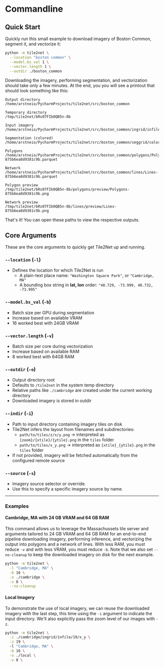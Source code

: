 # Commandline

## Quick Start

Quickly run this small example to download imagery of Boston Common, segment it, and vectorize it:

```bash
python -m tile2net \
  --location "boston common" \
  --model.bs_val 1 \
  --vector.length 1 \
  --outdir ./boston_common
```

Downloading the imagery, performing segmentation, 
and vectorization should take only a few minutes. At the end, you you will see a printout that should look 
something like this:

```
Output directory      
/home/arstneio/PycharmProjects/tile2net/src/boston_common

Temporary directory   
/tmp/tile2net/bRs07FIb0QB5n-8b

Input imagery         
/home/arstneio/PycharmProjects/tile2net/src/boston_common/ingrid/infile

Segmentation (colored)
/home/arstneio/PycharmProjects/tile2net/src/boston_common/seggrid/colored

Polygons              
/home/arstneio/PycharmProjects/tile2net/src/boston_common/polygons/Polygons-875b6ea8d9381c9b.parquet

Network               
/home/arstneio/PycharmProjects/tile2net/src/boston_common/lines/Lines-875b6ea8d9381c9b.parquet

Polygon preview       
/tmp/tile2net/bRs07FIb0QB5n-8b/polygons/preview/Polygons-875b6ea8d9381c9b.png

Network preview       
/tmp/tile2net/bRs07FIb0QB5n-8b/lines/preview/Lines-875b6ea8d9381c9b.png
```

That's it! You can open these paths to view the respective outputs. 

## Core Arguments

These are the core arguments to quickly get Tile2Net up and running.

### `--location` (`-l`)
- Defines the location for which Tile2Net is run
  - A plain-text place name: `"Washington Square Park"`, or `"Cambridge, MA"`  
  - A bounding box string in **lat, lon** order: `"40.729, -73.999, 40.732, -73.995"`

### `--model.bs_val` (`-b`)
- Batch size per GPU during segmentation
- Increase based on available VRAM
- 16 worked best with 24GB VRAM

### `--vector.length` (`-v`)
- Batch size per core during vectorization
- Increase based on available RAM
- 8 worked best with 64GB RAM

### `--outdir` (`-o`)
- Output directory root
- Defaults to `/tile2net` in the system temp directory
- Relative paths like `./cambridge` are created under the current working directory
- Downloaded imagery is stored in outdir

### `--indir` (`-i`)
- Path to input directory containing imagery tiles on disk
- Tile2Net infers the layout from filenames and subdirectories:
  - `path/to/tiles/z/x/y.png` → interpreted as `{zoom}/{xtile}/{ytile}.png` in the `tiles` folder
  - `path/to/tiles/x_y.png` → interpreted as `{xtile}_{ytile}.png` in the `tiles` folder  
- If not provided, imagery will be fetched automatically from the configured remote source

### `--source` (`-s`)
- Imagery source selector or override.  
- Use this to specify a specific imagery source by name.
---

### Examples

#### Cambridge, MA with 24 GB VRAM and 64 GB RAM
This command allows us to leverage the Massachussets tile server and arguments tailored to 24 GB VRAM and 64 GB RAM 
for an end-to-end pipeline downloading imagery, performing inference, and vectorizing the output into polygons and a 
network of lines. With less RAM, you must reduce `-v` and with less VRAM, you must reduce `-b`. Note that we also set 
`--no-cleanup` to keep the downloaded imagery on disk for the next example.

```bash
python -m tile2net \
  -l "Cambridge, MA" \
  -b 16 \
  -o ./cambridge \
  -v 8 \
  --no-cleanup 
```

#### Local Imagery
To demonstrate the use of local imagery, we can reuse the downloaded imagery with the last step, this time using the 
`-i` argument to indicate the input directory. We'll also explicitly pass the zoom level of our images with `-z`. 

```bash
python -m tile2net \
  -i ./cambridge/ingrid/infile/19/x_y \
  -z 19 \ 
  -l "Cambridge, MA" \
  -b 16 \
  -o ./local \
  -v 8 \
```
